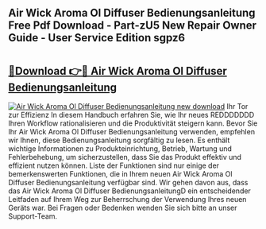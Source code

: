 ## Air Wick Aroma Ol Diffuser Bedienungsanleitung Free Pdf Download - Part-zU5 New Repair Owner Guide - User Service Edition sgpz6

# <h2><a href="http://df5u0o.blite.top/?on=Air+Wick+Aroma+Ol+Diffuser+Bedienungsanleitung">🔗Download 👉🔴 Air Wick Aroma Ol Diffuser Bedienungsanleitung</a></h2>

[![Air Wick Aroma Ol Diffuser Bedienungsanleitung new download](https://i.imgur.com/lujVjoI.png)](http://df5u0o.blite.top/?on=Air+Wick+Aroma+Ol+Diffuser+Bedienungsanleitung)
Ihr Tor zur Effizienz In diesem Handbuch erfahren Sie, wie Ihr neues REDDDDDDD Ihren Workflow rationalisieren und die Produktivität steigern kann. Bevor Sie Ihr Air Wick Aroma Ol Diffuser Bedienungsanleitung verwenden, empfehlen wir Ihnen, diese Bedienungsanleitung sorgfältig zu lesen. Es enthält wichtige Informationen zu Produkteinrichtung, Betrieb, Wartung und Fehlerbehebung, um sicherzustellen, dass Sie das Produkt effektiv und effizient nutzen können. Liste der Funktionen sind nur einige der bemerkenswerten Funktionen, die in Ihrem neuen Air Wick Aroma Ol Diffuser Bedienungsanleitung verfügbar sind. Wir gehen davon aus, dass das Air Wick Aroma Ol Diffuser BedienungsanleitungD ein entscheidender Leitfaden auf Ihrem Weg zur Beherrschung der Verwendung Ihres neuen Geräts war. Bei Fragen oder Bedenken wenden Sie sich bitte an unser Support-Team.
